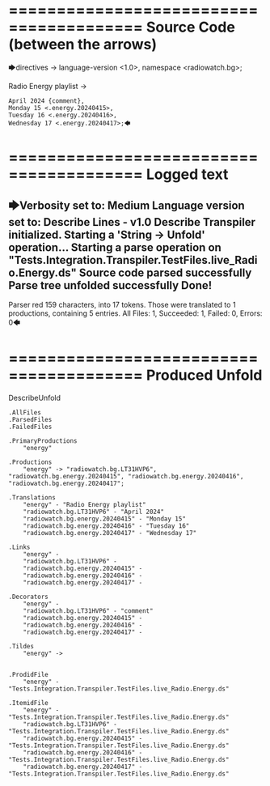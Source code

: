 ========================================
Source Code (between the arrows)
========================================

🡆directives ->
	language-version <1.0>,
	namespace <radiowatch.bg>;

Radio Energy playlist <energy> ->

	April 2024 {comment},
	Monday 15 <.energy.20240415>,
	Tuesday 16 <.energy.20240416>,
	Wednesday 17 <.energy.20240417>;🡄

========================================
Logged text
========================================

🡆Verbosity set to: Medium
Language version set to: Describe Lines - v1.0
Describe Transpiler initialized.
Starting a 'String -> Unfold' operation...
Starting a parse operation on "Tests.Integration.Transpiler.TestFiles.live_Radio.Energy.ds"
Source code parsed successfully
Parse tree unfolded successfully
Done!
------------------------
Parser red 159 characters, into 17 tokens.
Those were translated to 1 productions, containing 5 entries.
All Files: 1, Succeeded: 1, Failed: 0, Errors: 0🡄

========================================
Produced Unfold
========================================

DescribeUnfold

    .AllFiles
    .ParsedFiles
    .FailedFiles

    .PrimaryProductions
        "energy" 

    .Productions
        "energy" -> "radiowatch.bg.LT31HVP6", "radiowatch.bg.energy.20240415", "radiowatch.bg.energy.20240416", "radiowatch.bg.energy.20240417";

    .Translations
        "energy" - "Radio Energy playlist"
        "radiowatch.bg.LT31HVP6" - "April 2024"
        "radiowatch.bg.energy.20240415" - "Monday 15"
        "radiowatch.bg.energy.20240416" - "Tuesday 16"
        "radiowatch.bg.energy.20240417" - "Wednesday 17"

    .Links
        "energy" - 
        "radiowatch.bg.LT31HVP6" - 
        "radiowatch.bg.energy.20240415" - 
        "radiowatch.bg.energy.20240416" - 
        "radiowatch.bg.energy.20240417" - 

    .Decorators
        "energy" - 
        "radiowatch.bg.LT31HVP6" - "comment"
        "radiowatch.bg.energy.20240415" - 
        "radiowatch.bg.energy.20240416" - 
        "radiowatch.bg.energy.20240417" - 

    .Tildes
        "energy" -> 


    .ProdidFile
        "energy" - "Tests.Integration.Transpiler.TestFiles.live_Radio.Energy.ds"

    .ItemidFile
        "energy" - "Tests.Integration.Transpiler.TestFiles.live_Radio.Energy.ds"
        "radiowatch.bg.LT31HVP6" - "Tests.Integration.Transpiler.TestFiles.live_Radio.Energy.ds"
        "radiowatch.bg.energy.20240415" - "Tests.Integration.Transpiler.TestFiles.live_Radio.Energy.ds"
        "radiowatch.bg.energy.20240416" - "Tests.Integration.Transpiler.TestFiles.live_Radio.Energy.ds"
        "radiowatch.bg.energy.20240417" - "Tests.Integration.Transpiler.TestFiles.live_Radio.Energy.ds"

